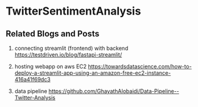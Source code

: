 # TwitterSentimentAnalysis

## Related Blogs and Posts

1) connecting streamlit (frontend) with backend
https://testdriven.io/blog/fastapi-streamlit/

2) hosting webapp on aws EC2
https://towardsdatascience.com/how-to-deploy-a-streamlit-app-using-an-amazon-free-ec2-instance-416a41f69dc3

3) data pipeline
https://github.com/GhayathAlobaidi/Data-Pipeline--Twitter-Analysis